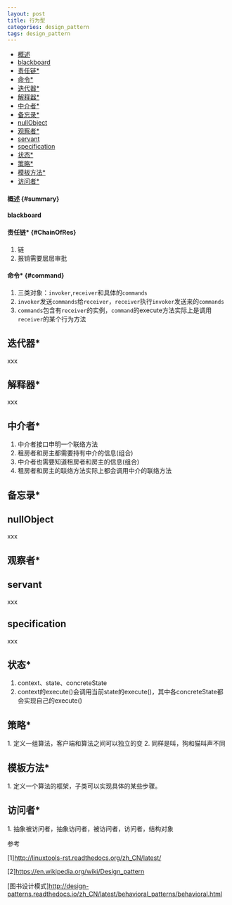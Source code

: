 ```yaml
---
layout: post
title: 行为型
categories: design_pattern
tags: design_pattern
---
```


*   [概述](#summary)
*   [blackboard](#blackboard)
*   [责任链*](#ChainOfRes)
*   [命令*](#command)
*   [迭代器*](#iterator)
*   [解释器*](#interpreter)
*   [中介者*](#mediator)
*   [备忘录*](#memento)
*   [nullObject](#nullObject)
*   [观察者*](#observer)
*   [servant](#servant)
*   [specification](#specification)
*   [状态*](#state)
*   [策略*](#strategy)
*   [模板方法*](#templateMethod)
*   [访问者*](#visitor)

#### 概述 {#summary}

#### blackboard

#### 责任链* {#ChainOfRes}

1.  链
2.  报销需要层层审批

#### 命令* {#command}
1.  三类对象：`invoker`,`receiver`和具体的`commands`
2.  `invoker`发送`commands`给`receiver`，`receiver`执行`invoker`发送来的`commands`
3.  `commands`包含有`receiver`的实例，`command`的execute方法实际上是调用`receiver`的某个行为方法

<h2 id="iterator">迭代器*</h2>
xxx
<h2 id="interpreter">解释器*</h2>
xxx
<h2 id="mediator">中介者*</h2>

1.  中介者接口申明一个联络方法
2.  租房者和房主都需要持有中介的信息(组合)
3.  中介者也需要知道租房者和房主的信息(组合)
4.  租房者和房主的联络方法实际上都会调用中介的联络方法

<h2 id="memento">备忘录*</h2>

<h2 id="nullObject">nullObject</h2>
xxx
<h2 id="observer">观察者*</h2>

<h2 id="servant">servant</h2>
xxx
<h2 id="specification">specification</h2>
xxx
<h2 id="state">状态*</h2>

1.  context、state、concreteState
2.  context的execute()会调用当前state的execute()，其中各concreteState都会实现自己的execute()

<h2 id="strategy">策略*</h2>
1.  定义一组算法，客户端和算法之间可以独立的变
2.  同样是叫，狗和猫叫声不同

<h2 id="templateMethod">模板方法*</h2>
1.  定义一个算法的框架，子类可以实现具体的某些步骤。

<h2 id="visitor">访问者*</h2>
1.  抽象被访问者，抽象访问者，被访问者，访问者，结构对象

参考

[1]<http://linuxtools-rst.readthedocs.org/zh_CN/latest/>

[2]<https://en.wikipedia.org/wiki/Design_pattern>

[图书设计模式]<http://design-patterns.readthedocs.io/zh_CN/latest/behavioral_patterns/behavioral.html>

